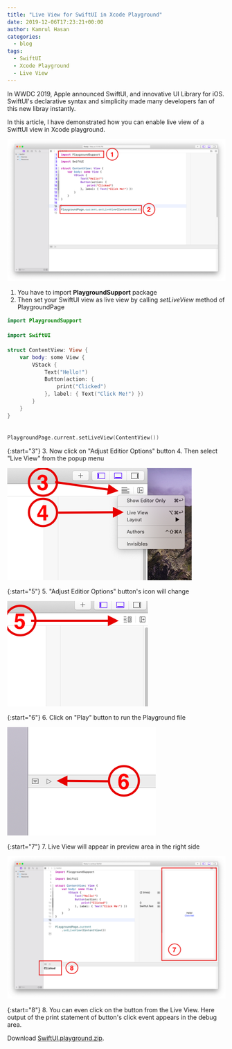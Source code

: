 ```yaml
---
title: "Live View for SwiftUI in Xcode Playground"
date: 2019-12-06T17:23:21+00:00
author: Kamrul Hasan
categories:
  - blog
tags:
  - SwiftUI
  - Xcode Playground
  - Live View
---
```


In WWDC 2019, Apple announced SwiftUI, and innovative UI Library for iOS. SwiftUI's declarative syntax and simplicity made many developers fan of this new libray instantly.

In this article, I have demonstrated how you can enable live view of a SwiftUI view in Xcode playground.

![image1](/assets/images/swiftui-playground-liveview/image1.png)

1. You have to import __PlaygroundSupport__ package
2. Then set your SwiftUI view as live view by calling _setLiveView_ method of PlaygroundPage

```swift
import PlaygroundSupport

import SwiftUI

struct ContentView: View {
    var body: some View {
        VStack {
            Text("Hello!")
            Button(action: {
                print("Clicked")
            }, label: { Text("Click Me!") })
        }
    }
}


PlaygroundPage.current.setLiveView(ContentView())
```

{:start="3"}
3. Now click on "Adjust Editior Options" button
4. Then select "Live View" from the popup menu

![image2](/assets/images/swiftui-playground-liveview/image2.png)

{:start="5"}
5. "Adjust Editior Options" button's icon will change

![image3](/assets/images/swiftui-playground-liveview/image3.png)

{:start="6"}
6. Click on "Play" button to run the Playground file 

![image4](/assets/images/swiftui-playground-liveview/image4.png)

{:start="7"}
7. Live View will appear in preview area in the right side

![image5](/assets/images/swiftui-playground-liveview/image5.png)

{:start="8"}
8. You can even click on the button from the Live View. Here output of the print statement of button's click event appears in the debug area.

Download [SwiftUI.playground.zip](/assets/files/swiftui-playground-liveview/SwiftUI.playground.zip).
